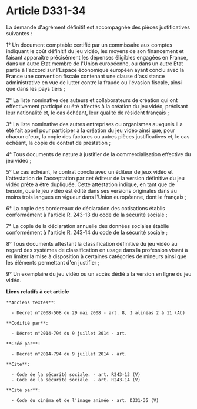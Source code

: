 # Article D331-34

La demande d'agrément définitif est accompagnée des pièces justificatives suivantes : 

1° Un document comptable certifié par un commissaire aux comptes indiquant le coût définitif du jeu vidéo, les moyens de son
financement et faisant apparaître précisément les dépenses éligibles engagées en France, dans un autre Etat membre de l'Union
européenne, ou dans un autre Etat partie à l'accord sur l'Espace économique européen ayant conclu avec la France une
convention fiscale contenant une clause d'assistance administrative en vue de lutter contre la fraude ou l'évasion fiscale,
ainsi que dans les pays tiers ; 

2° La liste nominative des auteurs et collaborateurs de création qui ont effectivement participé ou été affectés à la
création du jeu vidéo, précisant leur nationalité et, le cas échéant, leur qualité de résident français ; 

3° La liste nominative des autres entreprises ou organismes auxquels il a été fait appel pour participer à la création du jeu
vidéo ainsi que, pour chacun d'eux, la copie des factures ou autres pièces justificatives et, le cas échéant, la copie du
contrat de prestation ; 

4° Tous documents de nature à justifier de la commercialisation effective du jeu vidéo ; 

5° Le cas échéant, le contrat conclu avec un éditeur de jeux vidéo et l'attestation de l'acceptation par cet éditeur de la
version définitive du jeu vidéo prête à être dupliquée. Cette attestation indique, en tant que de besoin, que le jeu vidéo
est édité dans ses versions originales dans au moins trois langues en vigueur dans l'Union européenne, dont le français ; 

6° La copie des bordereaux de déclaration des cotisations établis conformément à l'article R. 243-13 du code de la sécurité
sociale ; 

7° La copie de la déclaration annuelle des données sociales établie conformément à l'article R. 243-14 du code de la sécurité
sociale ; 

8° Tous documents attestant la classification définitive du jeu vidéo au regard des systèmes de classification en usage dans
la profession visant à en limiter la mise à disposition à certaines catégories de mineurs ainsi que les éléments permettant
d'en justifier ; 

9° Un exemplaire du jeu vidéo ou un accès dédié à la version en ligne du jeu vidéo.

**Liens relatifs à cet article**

	**Anciens textes**:

	  - Décret n°2008-508 du 29 mai 2008 - art. 8, I alinéas 2 à 11 (Ab)

	**Codifié par**:

	  - Décret n°2014-794 du 9 juillet 2014 - art.

	**Créé par**:

	  - Décret n°2014-794 du 9 juillet 2014 - art.

	**Cite**:

	  - Code de la sécurité sociale. - art. R243-13 (V)
	  - Code de la sécurité sociale. - art. R243-14 (V)

	**Cité par**:

	  - Code du cinéma et de l'image animée - art. D331-35 (V)

